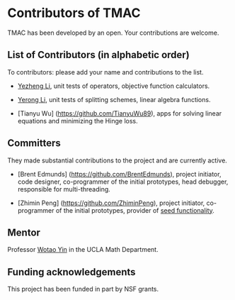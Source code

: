 Contributors of TMAC
=======================
TMAC has been developed by an open. Your contributions are welcome.


List of Contributors (in alphabetic order)
-------------------------------------------
To contributors: please add your name and contributions to the list.

* [Yezheng Li](https://github.com/yezhengli-Mr9), unit tests of operators, objective function calculators.

* [Yerong Li](https://github.com/YerongLeopard), unit tests of splitting schemes, linear algebra functions.

* [Tianyu Wu] (https://github.com/TianyuWu89), apps for solving linear equations and minimizing the Hinge loss.

Committers
----------
They made substantial contributions to the project and are currently active.

* [Brent Edmunds] (https://github.com/BrentEdmunds), project initiator, code designer, co-programmer of the initial prototypes, head debugger, responsible for multi-threading.

* [Zhimin Peng] (https://github.com/ZhiminPeng), project initiator, co-programmer of the initial prototypes, provider of [seed functionality](https://github.com/ZhiminPeng/ARock/).

Mentor
------
Professor [Wotao Yin](http://www.math.ucla.edu/~wotaoyin/) in the UCLA Math Department.


Funding acknowledgements
--------------------------
This project has been funded in part by NSF grants. 
